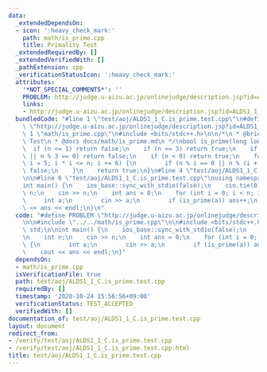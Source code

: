 ```yaml
---
data:
  _extendedDependsOn:
  - icon: ':heavy_check_mark:'
    path: math/is_prime.cpp
    title: Primality Test
  _extendedRequiredBy: []
  _extendedVerifiedWith: []
  _pathExtension: cpp
  _verificationStatusIcon: ':heavy_check_mark:'
  attributes:
    '*NOT_SPECIAL_COMMENTS*': ''
    PROBLEM: http://judge.u-aizu.ac.jp/onlinejudge/description.jsp?id=ALDS1_1_C
    links:
    - http://judge.u-aizu.ac.jp/onlinejudge/description.jsp?id=ALDS1_1_C
  bundledCode: "#line 1 \"test/aoj/ALDS1_1_C.is_prime.test.cpp\"\n#define PROBLEM\
    \ \"http://judge.u-aizu.ac.jp/onlinejudge/description.jsp?id=ALDS1_1_C\"\n\n#line\
    \ 1 \"math/is_prime.cpp\"\n#include <bits/stdc++.h>\n\n/*\n * @brief Primality\
    \ Test\n * @docs docs/math/is_prime.md\n */\nbool is_prime(long long n) {\n  \
    \  if (n <= 1) return false;\n    if (n <= 3) return true;\n    if (n % 2 == 0\
    \ || n % 3 == 0) return false;\n    if (n < 9) return true;\n    for (long long\
    \ i = 5; i * i <= n; i += 6) {\n        if (n % i == 0 || n % (i + 2) == 0) return\
    \ false;\n    }\n    return true;\n}\n#line 4 \"test/aoj/ALDS1_1_C.is_prime.test.cpp\"\
    \n\n#line 6 \"test/aoj/ALDS1_1_C.is_prime.test.cpp\"\nusing namespace std;\n\n\
    int main() {\n    ios_base::sync_with_stdio(false);\n    cin.tie(0);\n\n    int\
    \ n;\n    cin >> n;\n    int ans = 0;\n    for (int i = 0; i < n; i++) {\n   \
    \     int a;\n        cin >> a;\n        if (is_prime(a)) ans++;\n    }\n    cout\
    \ << ans << endl;\n}\n"
  code: "#define PROBLEM \"http://judge.u-aizu.ac.jp/onlinejudge/description.jsp?id=ALDS1_1_C\"\
    \n\n#include \"../../math/is_prime.cpp\"\n\n#include <bits/stdc++.h>\nusing namespace\
    \ std;\n\nint main() {\n    ios_base::sync_with_stdio(false);\n    cin.tie(0);\n\
    \n    int n;\n    cin >> n;\n    int ans = 0;\n    for (int i = 0; i < n; i++)\
    \ {\n        int a;\n        cin >> a;\n        if (is_prime(a)) ans++;\n    }\n\
    \    cout << ans << endl;\n}"
  dependsOn:
  - math/is_prime.cpp
  isVerificationFile: true
  path: test/aoj/ALDS1_1_C.is_prime.test.cpp
  requiredBy: []
  timestamp: '2020-10-24 15:56:56+09:00'
  verificationStatus: TEST_ACCEPTED
  verifiedWith: []
documentation_of: test/aoj/ALDS1_1_C.is_prime.test.cpp
layout: document
redirect_from:
- /verify/test/aoj/ALDS1_1_C.is_prime.test.cpp
- /verify/test/aoj/ALDS1_1_C.is_prime.test.cpp.html
title: test/aoj/ALDS1_1_C.is_prime.test.cpp
---
```

